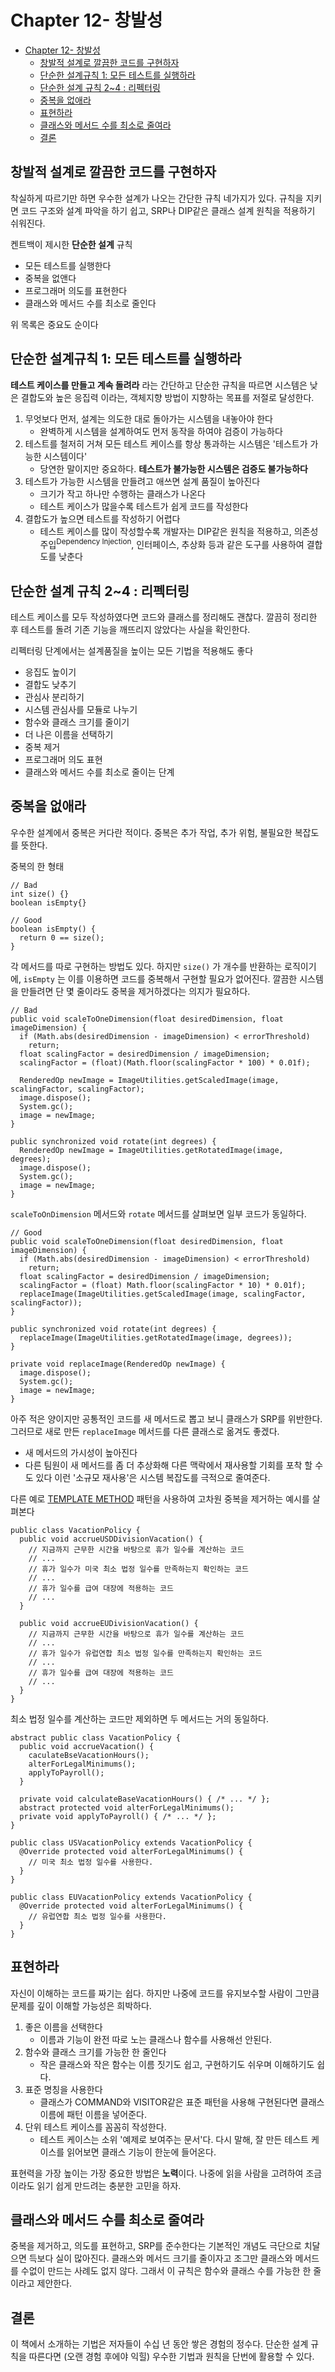 # Chapter 12- 창발성

<!-- @import "[TOC]" {cmd="toc" depthFrom=1 depthTo=6 orderedList=false} -->

<!-- code_chunk_output -->

- [Chapter 12- 창발성](#chapter-12-창발성)
  - [창발적 설계로 깔끔한 코드를 구현하자](#창발적-설계로-깔끔한-코드를-구현하자)
  - [단순한 설계규칙 1: 모든 테스트를 실행하라](#단순한-설계규칙-1-모든-테스트를-실행하라)
  - [단순한 설계 규칙 2~4 : 리펙터링](#단순한-설계-규칙-2~4-리펙터링)
  - [중복을 없애라](#중복을-없애라)
  - [표현하라](#표현하라)
  - [클래스와 메서드 수를 최소로 줄여라](#클래스와-메서드-수를-최소로-줄여라)
  - [결론](#결론)

<!-- /code_chunk_output -->

## 창발적 설계로 깔끔한 코드를 구현하자
착실하게 따르기만 하면 우수한 설계가 나오는 간단한 규칙 네가지가 있다.
규칙을 지키면 코드 구조와 설계 파악을 하기 쉽고, SRP나 DIP같은 클래스 설계 원칙을 적용하기 쉬워진다.

켄트백이 제시한 **단순한 설계** 규칙
- 모든 테스트를 실행한다
- 중복을 없앤다
- 프로그래머 의도를 표현한다
- 클래스와 메서드 수를 최소로 줄인다

위 목록은 중요도 순이다

## 단순한 설계규칙 1: 모든 테스트를 실행하라
**테스트 케이스를 만들고 계속 돌려라** 라는 간단하고 단순한 규칙을 따르면
시스템은 낮은 결합도와 높은 응집력 이라는, 객체지향 방법이 지향하는 목표를 저절로 달성한다.

1. 무엇보다 먼저, 설계는 의도한 대로 돌아가는 시스템을 내놓아야 한다
    - 완벽하게 시스템을 설계하여도 먼저 동작을 하여야 검증이 가능하다
2. 테스트를 철저히 거쳐 모든 테스트 케이스를 항상 통과하는 시스템은 '테스트가 가능한 시스템이다'
    - 당연한 말이지만 중요하다. **테스트가 불가능한 시스템은 검증도 불가능하다**
3. 테스트가 가능한 시스템을 만들려고 애쓰면 설계 품질이 높아진다
    - 크기가 작고 하나만 수행하는 클래스가 나온다
    - 테스트 케이스가 많을수록 테스트가 쉽게 코드를 작성한다
4. 결합도가 높으면 테스트를 작성하기 어렵다
    - 테스트 케이스를 많이 작성할수록 개발자는 DIP같은 원칙을 적용하고, 의존성 주입<sup>Dependency Injection</sup>, 인터페이스, 추상화 등과 같은 도구를 사용하여 결합도를 낮춘다


## 단순한 설계 규칙 2~4 : 리펙터링
테스트 케이스를 모두 작성하였다면 코드와 클래스를 정리해도 괜찮다.
깔끔히 정리한 후 테스트를 돌려 기존 기능을 깨뜨리지 않았다는 사실을 확인한다.

리펙터링 단계에서는 설계품질을 높이는 모든 기법을 적용해도 좋다
- 응집도 높이기
- 결합도 낮추기
- 관심사 분리하기
- 시스템 관심사를 모듈로 나누기
- 함수와 클래스 크기를 줄이기
- 더 나은 이름을 선택하기
- 중복 제거
- 프로그래머 의도 표현
- 클래스와 메서드 수를 최소로 줄이는 단계


## 중복을 없애라
우수한 설계에서 중복은 커다란 적이다.
중복은 추가 작업, 추가 위험, 불필요한 복잡도를 뜻한다.


중복의 한 형태
```
// Bad
int size() {}
boolean isEmpty{}
```
```
// Good
boolean isEmpty() {
  return 0 == size();
}
```
각 메서드를 따로 구현하는 방법도 있다. 하지만 `size()` 가 개수를 반환하는 로직이기에, `isEmpty` 는 이를 이용하면 코드를 중복해서 구현할 필요가 없어진다.
깔끔한 시스템을 만들려면 단 몇 줄이라도 중복을 제거하겠다는 의지가 필요하다.


```
// Bad
public void scaleToOneDimension(float desiredDimension, float imageDimension) {
  if (Math.abs(desiredDimension - imageDimension) < errorThreshold)
    return;
  float scalingFactor = desiredDimension / imageDimension;
  scalingFactor = (float)(Math.floor(scalingFactor * 100) * 0.01f);

  RenderedOp newImage = ImageUtilities.getScaledImage(image, scalingFactor, scalingFactor);
  image.dispose();
  System.gc();
  image = newImage;
}

public synchronized void rotate(int degrees) {
  RenderedOp newImage = ImageUtilities.getRotatedImage(image, degrees);
  image.dispose();
  System.gc();
  image = newImage;
}
```
`scaleToOnDimension` 메서드와 `rotate` 메서드를 살펴보면 일부 코드가 동일하다.

```
// Good
public void scaleToOneDimension(float desiredDimension, float imageDimension) {
  if (Math.abs(desiredDimension - imageDimension) < errorThreshold)
    return;
  float scalingFactor = desiredDimension / imageDimension;
  scalingFactor = (float) Math.floor(scalingFactor * 10) * 0.01f);
  replaceImage(ImageUtilities.getScaledImage(image, scalingFactor, scalingFactor));
}

public synchronized void rotate(int degrees) {
  replaceImage(ImageUtilities.getRotatedImage(image, degrees));
}

private void replaceImage(RenderedOp newImage) {
  image.dispose();
  System.gc();
  image = newImage;
}
```
아주 적은 양이지만 공통적인 코드를 새 메서드로 뽑고 보니 클래스가 SRP를 위반한다. 그러므로 새로 만든 `replaceImage` 메서드를 다른 클래스로 옮겨도 좋겠다.

- 새 메서드의 가시성이 높아진다
- 다른 팀원이 새 메서드를 좀 더 추상화해 다른 맥락에서 재사용할 기회를 포착 할 수도 있다
이런 '소규모 재사용'은 시스템 복잡도를 극적으로 줄여준다. 



다른 예로 [TEMPLATE METHOD](https://beomseok95.tistory.com/245?category=1066005) 패턴을 사용하여 고차원 중복을 제거하는 예시를 살펴본다
```
public class VacationPolicy {
  public void accrueUSDDivisionVacation() {
    // 지금까지 근무한 시간을 바탕으로 휴가 일수를 계산하는 코드
    // ...
    // 휴가 일수가 미국 최소 법정 일수를 만족하는지 확인하는 코드 
    // ...
    // 휴가 일수를 급여 대장에 적용하는 코드
    // ...
  }
  
  public void accrueEUDivisionVacation() {
    // 지금까지 근무한 시간을 바탕으로 휴가 일수를 계산하는 코드
    // ...
    // 휴가 일수가 유럽연합 최소 법정 일수를 만족하는지 확인하는 코드
    // ...
    // 휴가 일수를 급여 대장에 적용하는 코드
    // ...
  }
}
```
최소 법정 일수를 계산하는 코드만 제외하면 두 메서드는 거의 동일하다.
```
abstract public class VacationPolicy {
  public void accrueVacation() {
    caculateBseVacationHours();
    alterForLegalMinimums();
    applyToPayroll();
  }
  
  private void calculateBaseVacationHours() { /* ... */ };
  abstract protected void alterForLegalMinimums();
  private void applyToPayroll() { /* ... */ };
}

public class USVacationPolicy extends VacationPolicy {
  @Override protected void alterForLegalMinimums() {
    // 미국 최소 법정 일수를 사용한다.
  }
}

public class EUVacationPolicy extends VacationPolicy {
  @Override protected void alterForLegalMinimums() {
    // 유럽연합 최소 법정 일수를 사용한다.
  }
}
```


## 표현하라
자신이 이해하는 코드를 짜기는 쉽다. 하지만 나중에 코드를 유지보수할 사람이 그만큼 문제를 깊이 이해할 가능성은 희박하다.

1. 좋은 이름을 선택한다
    - 이름과 기능이 완전 따로 노는 클래스나 함수를 사용해선 안된다.
2. 함수와 클래스 크기를 가능한 한 줄인다
    - 작은 클래스와 작은 함수는 이름 짓기도 쉽고, 구현하기도 쉬우며 이해하기도 쉽다.
3. 표준 명칭을 사용한다
    - 클래스가 COMMAND와 VISITOR같은 표준 패턴을 사용해 구현된다면 클래스 이름에 패턴 이름을 넣어준다.
4. 단위 테스트 케이스를 꼼꼼히 작성한다.
    - 테스트 케이스는 소위 '예제로 보여주는 문서'다. 다시 말해, 잘 만든 테스트 케이스를 읽어보면 클래스 기능이 한눈에 들어온다.

표현력을 가장 높이는 가장 중요한 방법은 **노력**이다.
나중에 읽을 사람을 고려하여 조금이라도 읽기 쉽게 만드려는 충분한 고민을 하자.


## 클래스와 메서드 수를 최소로 줄여라
중복을 제거하고, 의도를 표현하고, SRP를 준수한다는 기본적인 개념도 극단으로 치달으면 득보다 실이 많아진다. 클래스와 메서드 크기를 줄이자고 조그만 클래스와 메서드를 수없이 만드는 사례도 없지 않다. 그래서 이 규칙은 함수와 클래스 수를 가능한 한 줄이라고 제안한다.


## 결론
이 책에서 소개하는 기법은 저자들이 수십 년 동안 쌓은 경험의 정수다. 단순한 설계 규칙을 따른다면 (오랜 경험 후에야 익힐) 우수한 기법과 원칙을 단번에 활용할 수 있다.